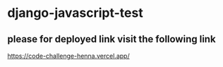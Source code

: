 # django-javascript-test

## please for deployed link visit the following link

https://code-challenge-henna.vercel.app/
